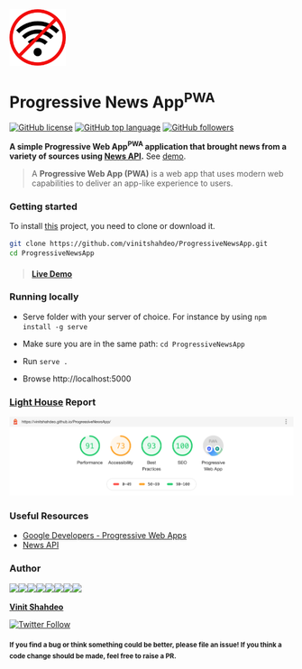 
<img src="./images/wifi.png" width="100px" height="100px"/>

<h1>Progressive News App<sup>PWA</sup> </h1></a>

[![GitHub license](https://img.shields.io/github/license/vinitshahdeo/ProgressiveNewsApp?logo=github)](https://github.com/vinitshahdeo/ProgressiveNewsApp/blob/master/LICENSE) [![GitHub top language](https://img.shields.io/github/languages/top/vinitshahdeo/ProgressiveNewsApp?logo=javascript)](https://vinitshahdeo.github.io/ProgressiveNewsApp/)
[![GitHub followers](https://img.shields.io/github/followers/vinitshahdeo.svg?label=follow%20@vinitshahdeo&style=flat&logo=github)](https://github.com/vinitshahdeo/)

**A simple Progressive Web App<sup>PWA</sup> application that brought news from a variety of sources using [News API](https://newsapi.org/).** See [demo](https://vinitshahdeo.github.io/ProgressiveNewsApp/).

> A **Progressive Web App (PWA)** is a web app that uses modern web capabilities to deliver an app-like experience to users.

### Getting started

To install [this](https://vinitshahdeo.github.io/ProgressiveNewsApp/) project, you need to clone or download it.

```bash
git clone https://github.com/vinitshahdeo/ProgressiveNewsApp.git
cd ProgressiveNewsApp
```

> #### [Live Demo](https://vinitshahdeo.github.io/ProgressiveNewsApp/)


### Running locally

- Serve folder with your server of choice. For instance by using `npm install -g serve`

- Make sure you are in the same path: `cd ProgressiveNewsApp`

- Run `serve .`

- Browse http://localhost:5000


### [Light House](https://developers.google.com/web/tools/lighthouse) Report

![Lighthouse report](./images/light-house.png)

### Useful Resources

- [Google Developers - Progressive Web Apps](https://developers.google.com/web/progressive-web-apps/)
- [News API](https://newsapi.org/)

### Author

[![](https://sourcerer.io/fame/vinitshahdeo/vinitshahdeo/ProgressiveNewsApp/images/0)](https://sourcerer.io/fame/vinitshahdeo/vinitshahdeo/ProgressiveNewsApp/links/0)[![](https://sourcerer.io/fame/vinitshahdeo/vinitshahdeo/ProgressiveNewsApp/images/1)](https://sourcerer.io/fame/vinitshahdeo/vinitshahdeo/ProgressiveNewsApp/links/1)[![](https://sourcerer.io/fame/vinitshahdeo/vinitshahdeo/ProgressiveNewsApp/images/2)](https://sourcerer.io/fame/vinitshahdeo/vinitshahdeo/ProgressiveNewsApp/links/2)[![](https://sourcerer.io/fame/vinitshahdeo/vinitshahdeo/ProgressiveNewsApp/images/3)](https://sourcerer.io/fame/vinitshahdeo/vinitshahdeo/ProgressiveNewsApp/links/3)[![](https://sourcerer.io/fame/vinitshahdeo/vinitshahdeo/ProgressiveNewsApp/images/4)](https://sourcerer.io/fame/vinitshahdeo/vinitshahdeo/ProgressiveNewsApp/links/4)[![](https://sourcerer.io/fame/vinitshahdeo/vinitshahdeo/ProgressiveNewsApp/images/5)](https://sourcerer.io/fame/vinitshahdeo/vinitshahdeo/ProgressiveNewsApp/links/5)[![](https://sourcerer.io/fame/vinitshahdeo/vinitshahdeo/ProgressiveNewsApp/images/6)](https://sourcerer.io/fame/vinitshahdeo/vinitshahdeo/ProgressiveNewsApp/links/6)[![](https://sourcerer.io/fame/vinitshahdeo/vinitshahdeo/ProgressiveNewsApp/images/7)](https://sourcerer.io/fame/vinitshahdeo/vinitshahdeo/ProgressiveNewsApp/links/7)

**[Vinit Shahdeo](https://www.linkedin.com/in/vinitshahdeo/)**

[![Twitter Follow](https://img.shields.io/twitter/follow/Vinit_Shahdeo?style=social)](https://twitter.com/Vinit_Shahdeo) 


<sub><strong>If you find a bug or think something could be better, please file an issue! If you think a code change should be made, feel free to raise a PR.</strong></sub>
